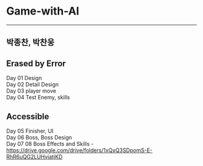 # Game-with-AI
---
박종찬, 박찬웅
---

Erased by Error
---

Day 01 Design<br>
Day 02 Detail Design<br>
Day 03 player move<br>
Day 04 Test Enemy, skills<br>

Accessible
---
Day 05 Finisher, UI<br>
Day 06 Boss, Boss Design<br>
Day 07 08 Boss Effects and Skills - https://drive.google.com/drive/folders/1xQxQ3SDpomS-E-RhR6uQG2LUHvjatjKD <br> 
